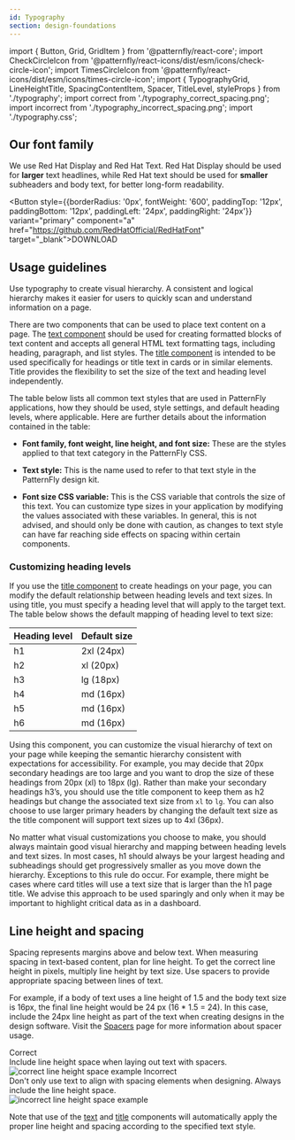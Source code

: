 ```yaml
---
id: Typography
section: design-foundations
---
```


import { Button, Grid, GridItem } from '@patternfly/react-core';
import CheckCircleIcon from '@patternfly/react-icons/dist/esm/icons/check-circle-icon';
import TimesCircleIcon from '@patternfly/react-icons/dist/esm/icons/times-circle-icon';
import { TypographyGrid, LineHeightTitle, SpacingContentItem, Spacer, TitleLevel, styleProps } from './typography';
import correct from './typography_correct_spacing.png';
import incorrect from './typography_incorrect_spacing.png';
import './typography.css';

## Our font family
We use Red Hat Display and Red Hat Text. Red Hat Display should be used for **larger** text headlines, while Red Hat text should be used for **smaller** subheaders and body text, for better long-form readability.

<Button style={{borderRadius: '0px', fontWeight: '600', paddingTop: '12px', paddingBottom: '12px', paddingLeft: '24px', paddingRight: '24px'}} variant="primary" component="a" href="https://github.com/RedHatOfficial/RedHatFont" target="_blank">DOWNLOAD</Button>

## Usage guidelines
Use typography to create visual hierarchy. A consistent and logical hierarchy makes it easier for users to quickly scan and understand information on a page.

There are two components that can be used to place text content on a page. The [text component](/components/text) should be used for creating formatted blocks of text content and accepts all general HTML text formatting tags, including heading, paragraph, and list styles. The [title component](/components/title) is intended to be used specifically for headings or title text in cards or in similar elements. Title provides the flexibility to set the size of the text and heading level independently.

The table below lists all common text styles that are used in PatternFly applications, how they should be used, style settings, and default heading levels, where applicable. Here are further details about the information contained in the table:

* **Font family, font weight, line height, and font size:** These are the styles applied to that text category in the PatternFly CSS.

* **Text style:** This is the name used to refer to that text style in the PatternFly design kit.

* **Font size CSS variable:** This is the CSS variable that controls the size of this text. You can customize type sizes in your application by modifying the values associated with these variables. In general, this is not advised, and should only be done with caution, as changes to text style can have far reaching side effects on spacing within certain components.

<TitleLevel
  title="Super hero heading (4xl)"
  className="pf-v5-c-title pf-m-lg ws-title-level-heading"
  asGrid
  note="Use only for extra large titles in cards or similar locations. Do not use for page titles"
  styleProps={styleProps.superHero} />

<TitleLevel
  title="Hero heading (3xl)"
  className="pf-v5-c-title pf-m-lg ws-title-level-heading"
  asGrid
  note="Use only for extra large titles in cards or similar locations. Do not use for page titles"
  styleProps={styleProps.hero} />

<TitleLevel
  title="First level heading (2xl, h1)"
  className="pf-v5-c-title pf-m-lg ws-title-level-heading"
  asGrid
  note="Only one first level/h1 heading should ever exist on a page"
  styleProps={styleProps.first} />

<TitleLevel
  title="Second level heading (xl, h2)"
  className="pf-v5-c-title pf-m-lg ws-title-level-heading"
  asGrid
  styleProps={styleProps.second} />

<TitleLevel
  title="Third level heading (lg, h3)"
  className="pf-v5-c-title pf-m-lg ws-title-level-heading"
  asGrid
  styleProps={styleProps.third} />

<TitleLevel
  title="Fourth level heading (md, h4)"
  className="pf-v5-c-title pf-m-lg ws-title-level-heading"
  asGrid
  styleProps = {styleProps.fourth} />

<TitleLevel
  title="Default body text"
  className="pf-v5-c-title pf-m-lg ws-title-level-heading"
  asGrid
  note="This is the default text style for paragraphs, lists, tables, etc. Some components use RedHatText at 700 font weight, which is RedHatText Medium (such as alerts and navigation)"
  styleProps = {styleProps.body} />

<TitleLevel
  title="Small text"
  className="pf-v5-c-title pf-m-lg ws-title-level-heading"
  asGrid
  styleProps = {styleProps.small} />

<TitleLevel
  title="Tiny text"
  className="pf-v5-c-title pf-m-lg ws-title-level-heading"
  asGrid
  styleProps = {styleProps.tiny} />

<TitleLevel
  title="Code"
  className="pf-v5-c-title pf-m-lg ws-title-level-heading"
  asGrid
  note="Used for code blocks "
  styleProps = {styleProps.code} />

### Customizing heading levels
 If you use the [title component](/components/title) to create headings on your page, you can modify the default relationship between heading levels and text sizes. In using title, you must specify a heading level that will apply to the target text. The table below shows the default mapping of heading level to text size:

| Heading level | Default size|
|----|-----------|
| h1 | 2xl (24px)|
| h2 | xl (20px) |
| h3 | lg (18px) |
| h4 | md (16px) |
| h5 | md (16px) |
| h6 | md (16px) |

Using this component, you can customize the visual hierarchy of text on your page while keeping the semantic hierarchy consistent with expectations for accessibility. For example, you may decide that 20px secondary headings are too large and you want to drop the size of these headings from 20px (xl) to 18px (lg). Rather than make your secondary headings h3’s, you should use the title component to keep them as h2 headings but change the associated text size from `xl` to `lg`.  You can also choose to use larger primary headers by changing the default text size as the title component will support text sizes up to 4xl (36px).

No matter what visual customizations you choose to make, you should always maintain good visual hierarchy and mapping between heading levels and text sizes. In most cases, h1 should always be your largest heading and subheadings should get progressively smaller as you move down the hierarchy. Exceptions to this rule do occur. For example, there might be cases where card titles will use a text size that is larger than the h1 page title. We advise this approach to be used sparingly and only when it may be important to highlight critical data as in a dashboard.

## Line height and spacing
Spacing represents margins above and below text. When measuring spacing in text-based content, plan for line height. To get the correct line height in pixels, multiply line height by text size. Use spacers to provide appropriate spacing between lines of text.

For example, if a body of text uses a line height of 1.5 and the body text size is 16px, the final line height would be 24 px (16 * 1.5 = 24). In this case, include the 24px line height as part of the text when creating designs in the design software. Visit the [Spacers](/guidelines/spacers) page for more information about spacer usage.

<Grid>
  <GridItem span={12}>
    <LineHeightTitle>
      <CheckCircleIcon color="#52A549" />
      <span style={{marginLeft: 'var(--pf-v5-global--spacer--sm)'}}>Correct</span>
    </LineHeightTitle>
    <div>Include line height space when laying out text with spacers.</div>
    <img alt="correct line height space example" style={{maxHeight: '158px', padding: '16px'}} src={correct} />
  </GridItem>
  <GridItem span={12}>
    <LineHeightTitle>
      <TimesCircleIcon color="#CC0000" />
      <span style={{marginLeft: 'var(--pf-v5-global--spacer--sm)'}}>Incorrect</span>
    </LineHeightTitle>
    <div>Don't only use text to align with spacing elements when designing. Always include the line height space.</div>
    <img alt="incorrect line height space example" style={{maxHeight: '124px', padding: '16px'}} src={incorrect} />
  </GridItem>
</Grid>

Note that use of the [text](/components/text) and [title](/components/title) components will automatically apply the proper line height and spacing according to the specified text style.
